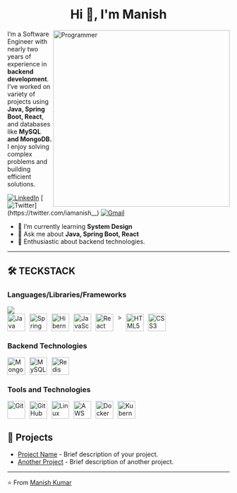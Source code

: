 <h1 align="center">Hi 👋, I'm Manish</h1>
<img align="right" width="400"  src="https://user-images.githubusercontent.com/74038190/212749171-b84692a8-2b04-4e3b-93ca-ac14705da224.gif" alt="Programmer" />



I’m a Software Engineer with nearly two years of experience in **backend development**. I’ve worked on variety of projects using **Java, Spring Boot, React**, and databases like **MySQL and MongoDB.** I enjoy solving complex problems and building efficient solutions.

[![LinkedIn](https://img.shields.io/badge/-LinkedIn-blue?style=flat-square&logo=linkedin&logoColor=white&link=https://www.linkedin.com/in/iamanishh/)](https://www.linkedin.com/in/iamanishh/)
[![Twitter](https://img.shields.io/badge/-Twitter-1ca0f1?style=flat-square&logo=twitter&logoColor=white&link=https://twitter.com/iamanish__)](https://twitter.com/iamanish__)
[![Gmail](https://img.shields.io/badge/-Gmail-c14438?style=flat-square&logo=gmail&logoColor=white&link=mailto:mmm.manish163@gmail.com)](mailto:mmm.manish163@gmail.com)


- 🌱 I’m currently learning **System Design**
- 💬 Ask me about **Java, Spring Boot, React**
- 🎨 Enthusiastic about backend technologies.


---
## 🛠️ TECKSTACK
<div style="margin-bottom: 20px;">
  <h3>Languages/Libraries/Frameworks</h3>
 <img src="https://skillicons.dev/icons?i=javascript,typescript,react,nodejs,express,mongodb,nextjs,docker,aws,html,css,bootstrap,tailwind,jquery,java,firebase,git,github"/>
  <div style="display: flex; gap: 10px;">
    <img src="https://cdn.jsdelivr.net/gh/devicons/devicon/icons/java/java-original.svg" alt="Java" style="width: 40px; height: 40px;">
    <img src="https://cdn.jsdelivr.net/gh/devicons/devicon/icons/spring/spring-original.svg" alt="Spring" style="width: 40px; height: 40px;">
    <img src="https://cdn.jsdelivr.net/gh/devicons/devicon/icons/hibernate/hibernate-original.svg" alt="Hibernate" style="width: 40px; height: 40px;">
    <img src="https://cdn.jsdelivr.net/gh/devicons/devicon/icons/javascript/javascript-original.svg" alt="JavaScript" style="width: 40px; height: 40px;">
    <img src="https://cdn.jsdelivr.net/gh/devicons/devicon/icons/react/react-original.svg" alt="React" style="width: 40px; height: 40px;">>
    <img src="https://cdn.jsdelivr.net/gh/devicons/devicon/icons/html5/html5-original.svg" alt="HTML5" style="width: 40px; height: 40px;">
    <img src="https://cdn.jsdelivr.net/gh/devicons/devicon/icons/css3/css3-original.svg" alt="CSS3" style="width: 40px; height: 40px;">
  </div>
</div>

<div style="margin-bottom: 20px;">
  <h3>Backend Technologies</h3>
  <div style="display: flex; gap: 10px; flex-wrap: wrap;">
    <img src="https://cdn.jsdelivr.net/gh/devicons/devicon/icons/mongodb/mongodb-original.svg" alt="MongoDB" style="width: 40px; height: 40px;">
    <img src="https://cdn.jsdelivr.net/gh/devicons/devicon/icons/mysql/mysql-original.svg" alt="MySQL" style="width: 40px; height: 40px;">
    <img src="https://cdn.jsdelivr.net/gh/devicons/devicon/icons/redis/redis-original.svg" alt="Redis" style="width: 40px; height: 40px;">
  </div>
</div>

<div style="margin-bottom: 20px;">
  <h3>Tools and Technologies</h3>
  <div style="display: flex; gap: 10px; flex-wrap: wrap;">
    <img src="https://cdn.jsdelivr.net/gh/devicons/devicon/icons/git/git-original.svg" alt="Git" style="width: 40px; height: 40px;">
    <img src="https://cdn.jsdelivr.net/gh/devicons/devicon/icons/github/github-original.svg" alt="GitHub" style="width: 40px; height: 40px;">
    <img src="https://cdn.jsdelivr.net/gh/devicons/devicon/icons/linux/linux-original.svg" alt="Linux" style="width: 40px; height: 40px;">
    <img src="https://cdn.jsdelivr.net/gh/devicons/devicon/icons/amazonwebservices/amazonwebservices-original-wordmark.svg" alt="AWS" style="width: 40px; height: 40px;">
    <img src="https://cdn.jsdelivr.net/gh/devicons/devicon/icons/docker/docker-original.svg" alt="Docker" style="width: 40px; height: 40px;">
    <img src="https://cdn.jsdelivr.net/gh/devicons/devicon/icons/kubernetes/kubernetes-original.svg" alt="Kubernetes" style="width: 40px; height: 40px;">
  </div>
</div>


## 💼 Projects

- [Project Name](https://github.com/yourusername/projectname) - Brief description of your project.
- [Another Project](https://github.com/yourusername/anotherproject) - Brief description of another project.

---


⭐️ From [Manish Kumar](https://github.com/iamanishh)


